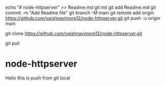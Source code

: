 echo "# node-httpserver" >> Readme.md
git init
git add Readme.md
git commit -m "Add Readme file"
git branch -M main
git remote add origin https://github.com/vaishnavimore12/node-httpserver.git
git push -u origin main


git clone https://github.com/vaishnavimore12/node-httpserver.git

git pull

# node-httpserver
Hello this is push from git local